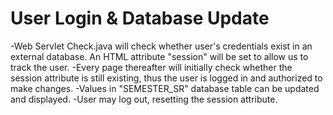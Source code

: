 User Login & Database Update
============================

-Web Servlet Check.java will check whether user's credentials exist in an external database. An HTML attribute "session" will be set to allow us to track the user.
-Every page thereafter will initially check whether the session attribute is still existing, thus the user is logged in and authorized to make changes.
-Values in "SEMESTER_SR" database table can be updated and displayed.
-User may log out, resetting the session attribute.
